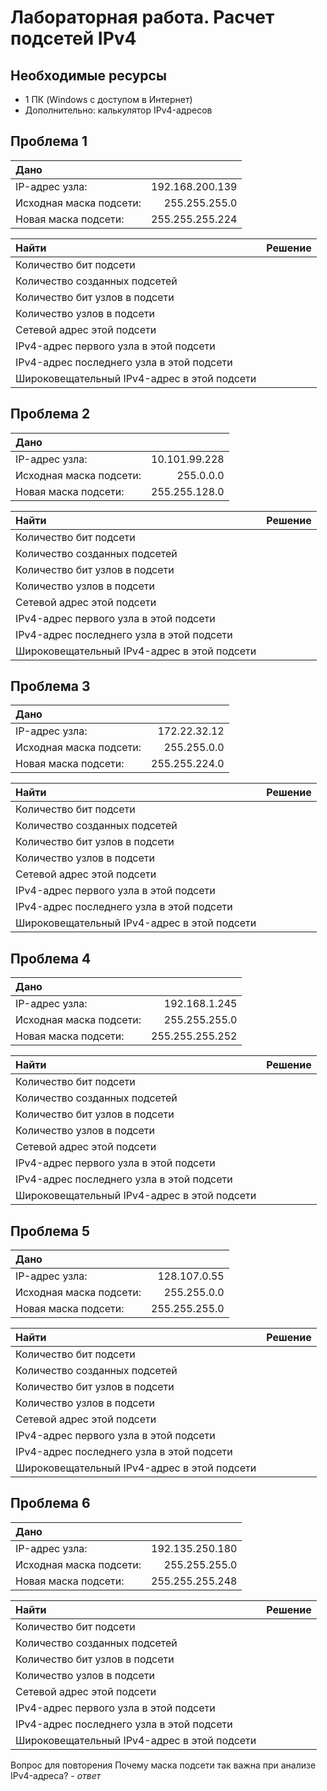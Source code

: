 # Лабораторная работа. Расчет подсетей IPv4

##	Необходимые ресурсы

* 1 ПК (Windows с доступом в Интернет)
* Дополнительно: калькулятор IPv4-адресов

 
## Проблема 1

|Дано||
|:----------------|---------------:|
|IP-адрес узла:|192.168.200.139|
|Исходная маска подсети:|255.255.255.0|
|Новая маска подсети:|255.255.255.224|

|Найти|Решение|
|:----------------|---------------:|
|Количество бит подсети||
|Количество созданных подсетей||
|Количество бит узлов в подсети||
|Количество узлов в подсети||
|Сетевой адрес этой подсети||
|IPv4-адрес первого узла в этой подсети||
|IPv4-адрес последнего узла в этой подсети||
|Широковещательный IPv4-адрес в этой подсети||

## Проблема 2

|Дано||
|:----------------|---------------:|
|IP-адрес узла:|10.101.99.228|
|Исходная маска подсети:|255.0.0.0|
|Новая маска подсети:|255.255.128.0|

|Найти|Решение|
|:----------------|---------------:|
|Количество бит подсети||
|Количество созданных подсетей||
|Количество бит узлов в подсети||
|Количество узлов в подсети||
|Сетевой адрес этой подсети||
|IPv4-адрес первого узла в этой подсети||
|IPv4-адрес последнего узла в этой подсети||
|Широковещательный IPv4-адрес в этой подсети||

## Проблема 3

|Дано||
|:----------------|---------------:|
|IP-адрес узла:|172.22.32.12|
|Исходная маска подсети:|255.255.0.0|
|Новая маска подсети:|255.255.224.0|

|Найти|Решение|
|:----------------|---------------:|
|Количество бит подсети||
|Количество созданных подсетей||
|Количество бит узлов в подсети||
|Количество узлов в подсети||
|Сетевой адрес этой подсети||
|IPv4-адрес первого узла в этой подсети||
|IPv4-адрес последнего узла в этой подсети||
|Широковещательный IPv4-адрес в этой подсети||

## Проблема 4

|Дано||
|:----------------|---------------:|
|IP-адрес узла:|192.168.1.245|
|Исходная маска подсети:|255.255.255.0|
|Новая маска подсети:|255.255.255.252|

|Найти|Решение|
|:----------------|---------------:|
|Количество бит подсети||
|Количество созданных подсетей||
|Количество бит узлов в подсети||
|Количество узлов в подсети||
|Сетевой адрес этой подсети||
|IPv4-адрес первого узла в этой подсети||
|IPv4-адрес последнего узла в этой подсети||
|Широковещательный IPv4-адрес в этой подсети||

## Проблема 5

|Дано||
|:----------------|---------------:|
|IP-адрес узла:|128.107.0.55|
|Исходная маска подсети:|255.255.0.0|
|Новая маска подсети:|255.255.255.0|

|Найти|Решение|
|:----------------|---------------:|
|Количество бит подсети||
|Количество созданных подсетей||
|Количество бит узлов в подсети||
|Количество узлов в подсети||
|Сетевой адрес этой подсети||
|IPv4-адрес первого узла в этой подсети||
|IPv4-адрес последнего узла в этой подсети||
|Широковещательный IPv4-адрес в этой подсети||

## Проблема 6

|Дано||
|:----------------|---------------:|
|IP-адрес узла:|192.135.250.180|
|Исходная маска подсети:|255.255.255.0|
|Новая маска подсети:|255.255.255.248|

|Найти|Решение|
|:----------------|---------------:|
|Количество бит подсети||
|Количество созданных подсетей||
|Количество бит узлов в подсети||
|Количество узлов в подсети||
|Сетевой адрес этой подсети||
|IPv4-адрес первого узла в этой подсети||
|IPv4-адрес последнего узла в этой подсети||
|Широковещательный IPv4-адрес в этой подсети||

Вопрос для повторения
Почему маска подсети так важна при анализе IPv4-адреса? - *ответ*
